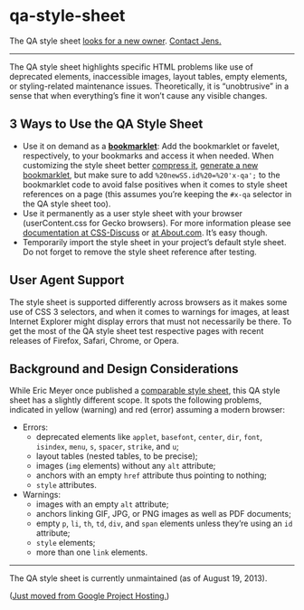 # qa-style-sheet

The QA style sheet <a href="https://plus.google.com/+JensOMeiert/posts/KGcMaJCP5wY">looks for a new owner</a>. <a href="http://meiert.com/en/contact/">Contact Jens.</a>

----

The QA style sheet highlights specific HTML problems like use of deprecated elements, inaccessible images, layout tables, empty elements, or styling-related maintenance issues. Theoretically, it is “unobtrusive” in a sense that when everything’s fine it won’t cause any visible changes.

## 3 Ways to Use the QA Style Sheet

* Use it on demand as a <a href="http://hell.meiert.org/core/html/qa-bookmarklet.html"><strong>bookmarklet</strong></a>: Add the bookmarklet or favelet, respectively, to your bookmarks and access it when needed. When customizing the style sheet better <a href="http://www.peterbe.com/plog/blogitem-040406-1/compressor">compress it</a>, <a href="http://www.squarefree.com/userstyles/make-bookmarklet.html">generate a new bookmarklet</a>, but make sure to add <code>%20newSS.id%20=%20'x-qa';</code> to the bookmarklet code to avoid false positives when it comes to style sheet references on a page (this assumes you’re keeping the <code>#x-qa</code> selector in the QA style sheet too).
* Use it permanently as a user style sheet with your browser (userContent.css for Gecko browsers). For more information please see <a href="http://css-discuss.incutio.com/?page=UserStylesheets">documentation at CSS-Discuss</a> or <a href="http://webdesign.about.com/od/css/ht/htcssuserfirefo.htm">at About.com</a>. It’s easy though.
* Temporarily import the style sheet in your project’s default style sheet. Do not forget to remove the style sheet reference after testing.

## User Agent Support

The style sheet is supported differently across browsers as it makes some use of CSS 3 selectors, and when it comes to warnings for images, at least Internet Explorer might display errors that must not necessarily be there. To get the most of the QA style sheet test respective pages with recent releases of Firefox, Safari, Chrome, or Opera.

## Background and Design Considerations

While Eric Meyer once published a <a href="http://meyerweb.com/eric/thoughts/2007/09/07/diagnostic-styling/">comparable style sheet</a>, this QA style sheet has a slightly different scope. It spots the following problems, indicated in yellow (warning) and red (error) assuming a modern browser:

 * Errors:
   * deprecated elements like <code>applet</code>, <code>basefont</code>, <code>center</code>, <code>dir</code>, <code>font</code>, <code>isindex</code>, <code>menu</code>, <code>s</code>, <code>spacer</code>, <code>strike</code>, and <code>u</code>;
   * layout tables (nested tables, to be precise);
   * images (<code>img</code> elements) without any <code>alt</code> attribute;
   * anchors with an empty <code>href</code> attribute thus pointing to nothing;
   * <code>style</code> attributes.
 * Warnings:
   * images with an empty <code>alt</code> attribute;
   * anchors linking GIF, JPG, or PNG images as well as PDF documents;
   * empty <code>p</code>, <code>li</code>, <code>th</code>, <code>td</code>, <code>div</code>, and <code>span</code> elements unless they’re using an <code>id</code> attribute;
   * <code>style</code> elements;
   * more than one <code>link</code> elements.

----

The QA style sheet is currently unmaintained (as of August 19, 2013).

(<a href="https://code.google.com/p/qa-style-sheet/">Just moved from Google Project Hosting.</a>)